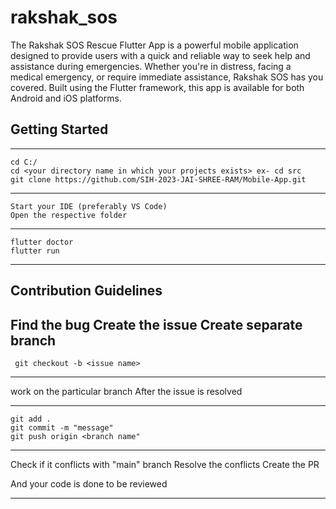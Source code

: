 # rakshak_sos

The Rakshak SOS Rescue Flutter App is a powerful mobile application designed to provide users with a quick and reliable way to seek help and assistance during emergencies. Whether you're in distress, facing a medical emergency, or require immediate assistance, Rakshak SOS has you covered. Built using the Flutter framework, this app is available for both Android and iOS platforms.

## Getting Started
-------
    cd C:/
    cd <your directory name in which your projects exists> ex- cd src
    git clone https://github.com/SIH-2023-JAI-SHREE-RAM/Mobile-App.git

--------
    Start your IDE (preferably VS Code)
    Open the respective folder 
--------
    flutter doctor
    flutter run
---------

## Contribution Guidelines
  Find the bug
  Create the issue
  Create separate branch
---------
     git checkout -b <issue name>
---------
  work on the particular branch
  After the issue is resolved
  
-----------
    git add .
    git commit -m "message"
    git push origin <branch name"
    
---------
  Check if it conflicts with "main" branch
  Resolve the conflicts
  Create the PR

And your code is done to be reviewed

-------
    


